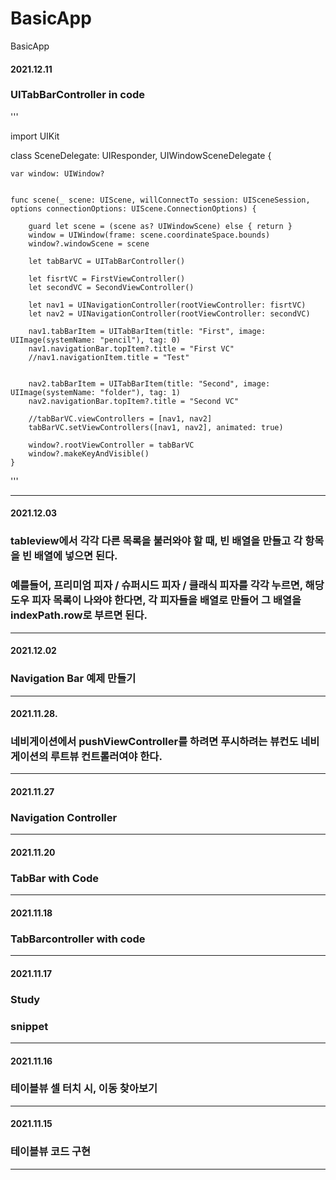 # BasicApp
BasicApp  
#### 2021.12.11
### UITabBarController in code
'''

import UIKit

class SceneDelegate: UIResponder, UIWindowSceneDelegate {

    var window: UIWindow?


    func scene(_ scene: UIScene, willConnectTo session: UISceneSession, options connectionOptions: UIScene.ConnectionOptions) {

        guard let scene = (scene as? UIWindowScene) else { return }
        window = UIWindow(frame: scene.coordinateSpace.bounds)
        window?.windowScene = scene
        
        let tabBarVC = UITabBarController()
        
        let fisrtVC = FirstViewController()
        let secondVC = SecondViewController()
        
        let nav1 = UINavigationController(rootViewController: fisrtVC)
        let nav2 = UINavigationController(rootViewController: secondVC)
        
        nav1.tabBarItem = UITabBarItem(title: "First", image: UIImage(systemName: "pencil"), tag: 0)
        nav1.navigationBar.topItem?.title = "First VC"
        //nav1.navigationItem.title = "Test"
        
        
        nav2.tabBarItem = UITabBarItem(title: "Second", image: UIImage(systemName: "folder"), tag: 1)
        nav2.navigationBar.topItem?.title = "Second VC"
        
        //tabBarVC.viewControllers = [nav1, nav2]
        tabBarVC.setViewControllers([nav1, nav2], animated: true)
        
        window?.rootViewController = tabBarVC
        window?.makeKeyAndVisible()
    }

'''


---
#### 2021.12.03  
### tableview에서 각각 다른 목록을 불러와야 할 때, 빈 배열을 만들고 각 항목을 빈 배열에 넣으면 된다.  
### 예를들어, 프리미엄 피자 / 슈퍼시드 피자 / 클래식 피자를 각각 누르면, 해당 도우 피자 목록이 나와야 한다면, 각 피자들을 배열로 만들어 그 배열을 indexPath.row로 부르면 된다.  
---
#### 2021.12.02  
### Navigation Bar 예제 만들기  
---
#### 2021.11.28. 
### 네비게이션에서 pushViewController를 하려면 푸시하려는 뷰컨도 네비게이션의 루트뷰 컨트롤러여야 한다.  
---
#### 2021.11.27  
### Navigation Controller  
---
#### 2021.11.20  
### TabBar with Code  
---
#### 2021.11.18  
### TabBarcontroller with code
---
#### 2021.11.17  
### Study
### snippet
---
#### 2021.11.16  
### 테이블뷰 셀 터치 시, 이동 찾아보기  
---
#### 2021.11.15  
### 테이블뷰 코드 구현
---
